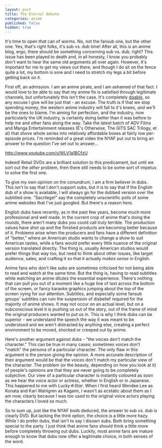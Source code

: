 ```yaml
---
layout: post
title: The Eternal Debate
categories: anime
published: false
hidden: true
---
```

It's time to open *that* can of worms. No, not the fansub one, but the other one. Yes, that's right folks, it's sub vs. dub time! After all, this *is* an anime blog, ergo, there should be something concerning sub vs. dub, right? This issue has been played to death and, in all honesty, I know you probably don't want to hear the same old arguments all over again. However, it's important for me to get my views out there, and though I do sit on the fence quite a lot, my bottom is sore and I need to stretch my legs a bit before getting back on it.

First off, an admission. I am an anime pirate, and I am ashamed of that fact. I would love to be able to say that my anime fix is satisfied through legitimate channels, but unfortunately this isn't the case. It's completely [doable](http://animealmanac.com/2008/08/05/living-legit-a-month-without-fansubs/), so any excuse I give will be just that - an excuse. The truth is if that we stop spending money, the western anime industry will fall to it's knees, and we'll be the ones to blame. I'm aiming for perfection, and the industry, now particularly the UK industry, is certainly doing better than it was before to help me and other fans along the way. Take the latest batch of ADV Films and Manga Entertainment releases (E's Otherwise, The GITS SAC Trilogy, et al) that shove whole series into relatively affordable boxes at fairly low per-episode prices. I'm reminded of a great video the NYAF put out to bring an answer to the question I've set out to answer...

http://www.youtube.com/v/WLV1a1BCfzU

Indeed! Retail DVDs are a brilliant solution to this predicament, but until we sort out the *other* problem, then there still needs to be some sort of impetus to solve the first one.

To give my own opinion on the conundrum, I am a firm believer in dubs. This isn't to say that I don't support subs, but it is to say that if the English dub of a show is available, I will always go for the dubbed version over the subtitled one. "Sacrilege!" say the completely unscientific polls of some anime websites that I've just googled. But there's a reason here.

English dubs have recently, as in the past few years, become much more professional and well made. In the current crop of anime that's doing the rounds, there aren't many dubs you could call truly terrible. The production values have shot up and the finished products are becoming better because of it. Problems arise when the producers and fans have a different definition of "better," where an American studio wants to change a show to suit American tastes, while a fans would prefer every little nuance of the original version translated directly. The thing is, usually American studios would prefer things that way too, but need to think about other issues, like target audience, sales, and crafting it so that it actually *makes sense* in English.

Anime fans who don't like subs are sometimes criticised for not being able to read and watch at the same time. But the thing is, having to read subtitles while watching an anime dilutes the essential experience. There's nothing that can pull you out of a moment like a huge line of text across the bottom of the screen, or fancy karaoke graphics jumping about the top of the screen vying for our attention. Subtitles, and especially some fansub groups' subtitles can ruin the suspension of disbelief required for the majority of anime shows. It may not occur on an actual level, but on a subconscious level it is pushing us out of the story, out of the frame of mind the original producers wanted to put us in. This is why I think dubs can be superior - we understand the speech the way it was meant to be understood and we aren't distracted by anything else, creating a perfect environment to be moved, shocked or creeped out by anime.

Here's another argument against dubs - "the voices don't match the character." This can be true in many cases; sometimes voices don't "match" the persona of a particular character. The only flaw in this argument is the person giving the opinion. A more accurate description of their argument would be that the voices don't match my particular view of the character. The problem (or the beauty, depending on how you look at it) of people's opinions are that they are never going to be completely subjective. Our view of a particular character is instantly coloured as soon as we hear the voice actor or actress, whether in English or in Japanese. This happened to me with *Lucky☆Star*. When I first heard Wendee Lee as Konata and Kari Wahlgren as Kagami, I wasn't as ecstatic about them as I am now, clearly because I was too used to the original voice actors playing the characters I loved so much.

So to sum up, just like the NYAF bods deduced, the answer to sub vs. dub is clearly DVD. But lacking the third option, the choice is a little more hazy. While I do prefer dubs, that isn't to say I disown subs. Both bring something special to the party. I just think that anime fans should think a little more before completely throwing out dubs. Luckily, most anime fans are mature enough to know that dubs now offer a legitimate choice, in both senses of the word.
